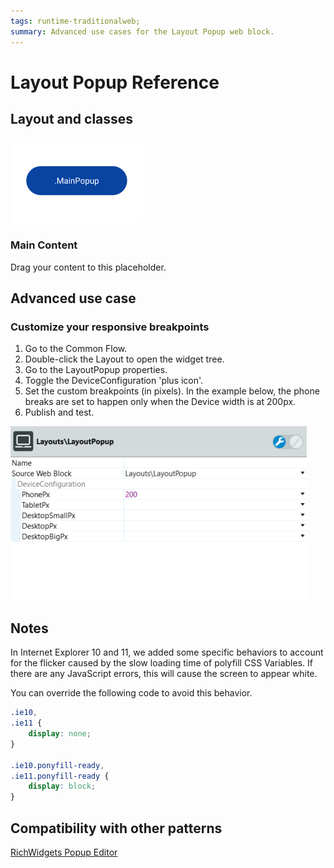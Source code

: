 ```yaml
---
tags: runtime-traditionalweb; 
summary: Advanced use cases for the Layout Popup web block.
---
```


# Layout Popup Reference

## Layout and classes

![](<images/layout-popup-1-diag.png>)

### Main Content

Drag your content to this placeholder.

## Advanced use case

### Customize your responsive breakpoints

1. Go to the Common Flow.
1. Double-click the Layout to open the widget tree.
1. Go to the LayoutPopup properties.
1. Toggle the DeviceConfiguration 'plus icon'.
1. Set the custom breakpoints (in pixels). In the example below, the phone breaks are set to happen only when the Device width is at 200px.
1. Publish and test.

![](<images/layout-popup-2-ss.png>)

## Notes

In Internet Explorer 10 and 11, we added some specific behaviors to account for the flicker caused by the slow loading time of polyfill CSS Variables. If there are any JavaScript errors, this will cause the screen to appear white.

You can override the following code to avoid this behavior.

```css
.ie10,
.ie11 {
    display: none;
}

.ie10.ponyfill-ready,
.ie11.ponyfill-ready {
    display: block;
}
```

## Compatibility with other patterns

[RichWidgets Popup Editor](../../../inputs/popup.md)
